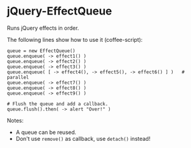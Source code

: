 jQuery-EffectQueue
==================

Runs jQuery effects in order.

The following lines show how to use it (coffee-script):

    queue = new EffectQueue()
    queue.enqueue( -> effect1() )
    queue.enqueue( -> effect2() )
    queue.enqueue( -> effect3() )
    queue.enqueue( [ -> effect4(), -> effect5(), -> effect6() ] )   # parallel
    queue.enqueue( -> effect7() )
    queue.enqueue( -> effect8() )
    queue.enqueue( -> effect9() )

    # Flush the queue and add a callback.
    queue.flush().then( -> alert "Over!" )


Notes:

* A queue can be reused.
* Don't use `remove()` as callback, use `detach()` instead!

